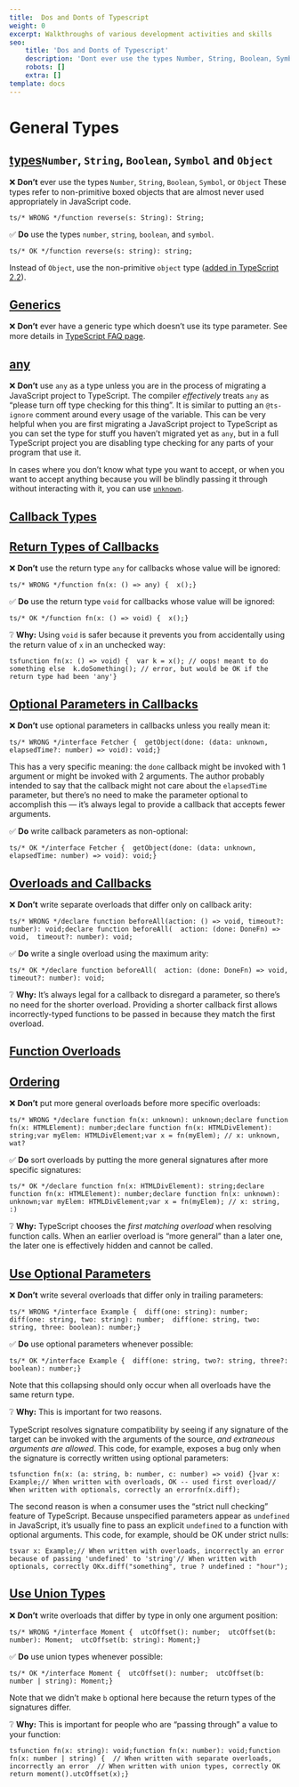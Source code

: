 ```yaml
---
title:  Dos and Donts of Typescript
weight: 0
excerpt: Walkthroughs of various development activities and skills
seo:
    title: 'Dos and Donts of Typescript'
    description: 'Dont ever use the types Number, String, Boolean, Symbol, or Object'
    robots: []
    extra: []
template: docs
---
```


# General Types

## [types](https://www.typescriptlang.org/docs/handbook/declaration-files/do-s-and-don-ts.html#number-string-boolean-symbol-and-object)`Number`, `String`, `Boolean`, `Symbol` and `Object`

❌ **Don’t** ever use the types `Number`, `String`, `Boolean`, `Symbol`, or `Object` These types refer to non-primitive boxed objects that are almost never used appropriately in JavaScript code.

```
ts/* WRONG */function reverse(s: String): String;
```

✅ **Do** use the types `number`, `string`, `boolean`, and `symbol`.

```
ts/* OK */function reverse(s: string): string;
```

Instead of `Object`, use the non-primitive `object` type ([added in TypeScript 2.2](https://www.typescriptlang.org/docs/handbook/release-notes/typescript-2-2.html#object-type)).

## [Generics](https://www.typescriptlang.org/docs/handbook/declaration-files/do-s-and-don-ts.html#generics)

❌ **Don’t** ever have a generic type which doesn’t use its type parameter. See more details in [TypeScript FAQ page](https://github.com/Microsoft/TypeScript/wiki/FAQ#why-doesnt-type-inference-work-on-this-interface-interface-foot--).

## [any](https://www.typescriptlang.org/docs/handbook/declaration-files/do-s-and-don-ts.html#any)

❌ **Don’t** use `any` as a type unless you are in the process of migrating a JavaScript project to TypeScript. The compiler _effectively_ treats `any` as “please turn off type checking for this thing”. It is similar to putting an `@ts-ignore` comment around every usage of the variable. This can be very helpful when you are first migrating a JavaScript project to TypeScript as you can set the type for stuff you haven’t migrated yet as `any`, but in a full TypeScript project you are disabling type checking for any parts of your program that use it.

In cases where you don’t know what type you want to accept, or when you want to accept anything because you will be blindly passing it through without interacting with it, you can use [`unknown`](https://www.typescriptlang.org/play/#example/unknown-and-never).

## [Callback Types](https://www.typescriptlang.org/docs/handbook/declaration-files/do-s-and-don-ts.html#callback-types)

## [Return Types of Callbacks](https://www.typescriptlang.org/docs/handbook/declaration-files/do-s-and-don-ts.html#return-types-of-callbacks)

❌ **Don’t** use the return type `any` for callbacks whose value will be ignored:

```
ts/* WRONG */function fn(x: () => any) {  x();}
```

✅ **Do** use the return type `void` for callbacks whose value will be ignored:

```
ts/* OK */function fn(x: () => void) {  x();}
```

❔ **Why:** Using `void` is safer because it prevents you from accidentally using the return value of `x` in an unchecked way:

```
tsfunction fn(x: () => void) {  var k = x(); // oops! meant to do something else  k.doSomething(); // error, but would be OK if the return type had been 'any'}
```

## [Optional Parameters in Callbacks](https://www.typescriptlang.org/docs/handbook/declaration-files/do-s-and-don-ts.html#optional-parameters-in-callbacks)

❌ **Don’t** use optional parameters in callbacks unless you really mean it:

```
ts/* WRONG */interface Fetcher {  getObject(done: (data: unknown, elapsedTime?: number) => void): void;}
```

This has a very specific meaning: the `done` callback might be invoked with 1 argument or might be invoked with 2 arguments. The author probably intended to say that the callback might not care about the `elapsedTime` parameter, but there’s no need to make the parameter optional to accomplish this — it’s always legal to provide a callback that accepts fewer arguments.

✅ **Do** write callback parameters as non-optional:

```
ts/* OK */interface Fetcher {  getObject(done: (data: unknown, elapsedTime: number) => void): void;}
```

## [Overloads and Callbacks](https://www.typescriptlang.org/docs/handbook/declaration-files/do-s-and-don-ts.html#overloads-and-callbacks)

❌ **Don’t** write separate overloads that differ only on callback arity:

```
ts/* WRONG */declare function beforeAll(action: () => void, timeout?: number): void;declare function beforeAll(  action: (done: DoneFn) => void,  timeout?: number): void;
```

✅ **Do** write a single overload using the maximum arity:

```
ts/* OK */declare function beforeAll(  action: (done: DoneFn) => void,  timeout?: number): void;
```

❔ **Why:** It’s always legal for a callback to disregard a parameter, so there’s no need for the shorter overload. Providing a shorter callback first allows incorrectly-typed functions to be passed in because they match the first overload.

## [Function Overloads](https://www.typescriptlang.org/docs/handbook/declaration-files/do-s-and-don-ts.html#function-overloads)

## [Ordering](https://www.typescriptlang.org/docs/handbook/declaration-files/do-s-and-don-ts.html#ordering)

❌ **Don’t** put more general overloads before more specific overloads:

```
ts/* WRONG */declare function fn(x: unknown): unknown;declare function fn(x: HTMLElement): number;declare function fn(x: HTMLDivElement): string;var myElem: HTMLDivElement;var x = fn(myElem); // x: unknown, wat?
```

✅ **Do** sort overloads by putting the more general signatures after more specific signatures:

```
ts/* OK */declare function fn(x: HTMLDivElement): string;declare function fn(x: HTMLElement): number;declare function fn(x: unknown): unknown;var myElem: HTMLDivElement;var x = fn(myElem); // x: string, :)
```

❔ **Why:** TypeScript chooses the _first matching overload_ when resolving function calls. When an earlier overload is “more general” than a later one, the later one is effectively hidden and cannot be called.

## [Use Optional Parameters](https://www.typescriptlang.org/docs/handbook/declaration-files/do-s-and-don-ts.html#use-optional-parameters)

❌ **Don’t** write several overloads that differ only in trailing parameters:

```
ts/* WRONG */interface Example {  diff(one: string): number;  diff(one: string, two: string): number;  diff(one: string, two: string, three: boolean): number;}
```

✅ **Do** use optional parameters whenever possible:

```
ts/* OK */interface Example {  diff(one: string, two?: string, three?: boolean): number;}
```

Note that this collapsing should only occur when all overloads have the same return type.

❔ **Why:** This is important for two reasons.

TypeScript resolves signature compatibility by seeing if any signature of the target can be invoked with the arguments of the source, _and extraneous arguments are allowed_. This code, for example, exposes a bug only when the signature is correctly written using optional parameters:

```
tsfunction fn(x: (a: string, b: number, c: number) => void) {}var x: Example;// When written with overloads, OK -- used first overload// When written with optionals, correctly an errorfn(x.diff);
```

The second reason is when a consumer uses the “strict null checking” feature of TypeScript. Because unspecified parameters appear as `undefined` in JavaScript, it’s usually fine to pass an explicit `undefined` to a function with optional arguments. This code, for example, should be OK under strict nulls:

```
tsvar x: Example;// When written with overloads, incorrectly an error because of passing 'undefined' to 'string'// When written with optionals, correctly OKx.diff("something", true ? undefined : "hour");
```

## [Use Union Types](https://www.typescriptlang.org/docs/handbook/declaration-files/do-s-and-don-ts.html#use-union-types)

❌ **Don’t** write overloads that differ by type in only one argument position:

```
ts/* WRONG */interface Moment {  utcOffset(): number;  utcOffset(b: number): Moment;  utcOffset(b: string): Moment;}
```

✅ **Do** use union types whenever possible:

```
ts/* OK */interface Moment {  utcOffset(): number;  utcOffset(b: number | string): Moment;}
```

Note that we didn’t make `b` optional here because the return types of the signatures differ.

❔ **Why:** This is important for people who are “passing through” a value to your function:

```
tsfunction fn(x: string): void;function fn(x: number): void;function fn(x: number | string) {  // When written with separate overloads, incorrectly an error  // When written with union types, correctly OK  return moment().utcOffset(x);}
```
